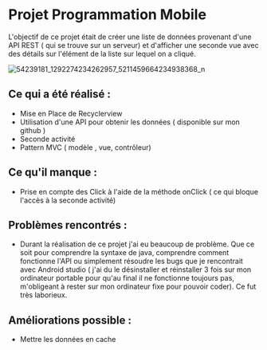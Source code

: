 # Projet Programmation Mobile 

L'objectif de ce projet était de créer une liste de données provenant d'une API REST ( qui se trouve sur un serveur) 
et d'afficher une seconde vue avec des détails sur l'élément de la liste sur lequel on a cliqué.

![54239181_1292274234262957_5211459664234938368_n](https://user-images.githubusercontent.com/46956233/55028033-04617600-5007-11e9-87d0-284542a684dc.png)

## Ce qui a été réalisé : 
- Mise en Place de Recyclerview
- Utilisation d'une API pour obtenir les données ( disponible sur mon github )
- Seconde activité
- Pattern MVC ( modèle , vue, contrôleur)

## Ce qu'il manque :
- Prise en compte des Click à l'aide de la méthode onClick ( ce qui bloque l'accès à la seconde activité)

## Problèmes rencontrés :
- Durant la réalisation de ce projet j'ai eu beaucoup de problème. 
Que ce soit pour comprendre la syntaxe de java, comprendre comment fonctionne l'API ou simplement résoudre les bugs que je rencontrait avec
Android studio ( j'ai du le désinstaller et réinstaller 3 fois sur mon ordinateur portable pour qu'au final il ne fonctionne toujours pas, 
m'obligeant à rester sur mon ordinateur fixe pour pouvoir coder). Ce fut très laborieux.

## Améliorations possible : 
- Mettre les données en cache
